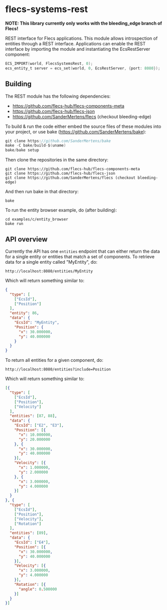 # flecs-systems-rest
**NOTE: This library currently only works with the bleeding_edge branch of Flecs!**

REST interface for Flecs applications. This module allows introspection of entities through a REST interface. Applications can enable the REST interface by importing the module and instantiating the EcsRestServer component:

```c
ECS_IMPORT(world, FlecsSystemsRest, 0);
ecs_entity_t server = ecs_set(world, 0, EcsRestServer, {port: 8080});
```

## Building
The REST module has the following dependencies:

- https://github.com/flecs-hub/flecs-components-meta
- https://github.com/flecs-hub/flecs-json
- https://github.com/SanderMertens/flecs (checkout bleeding-edge)

To build & run the code either embed the source files of these modules into your project, or use bake (https://github.com/SanderMertens/bake):

```c
git clone https://github.com/SanderMertens/bake
make -C bake/build-$(uname)
bake/bake setup
```

Then clone the repositories in the same directory:
```
git clone https://github.com/flecs-hub/flecs-components-meta
git clone https://github.com/flecs-hub/flecs-json
git clone https://github.com/SanderMertens/flecs (checkout bleeding-edge)
```

And then run bake in that directory:
```
bake
```

To run the entity browser example, do (after building):
```
cd examples/c/entity_browser
bake run
```

## API overview
Currently the API has one `entities` endpoint that can either return the data for a single entity or entities that match a set of components. To retrieve data for a single entity called "MyEntity", do:

```
http://localhost:8080/entities/MyEntity
```

Which will return something similar to:

```json
{
  "type": [
    ["EcsId"],
    ["Position"]
  ],
  "entity": 86,
  "data": {
    "EcsId": "MyEntity",
    "Position": {
      "x": 30.000000,
      "y": 40.000000
    }
  }
}
```

To return all entities for a given component, do:

```
http://localhost:8080/entities?include=Position
```

Which will return something similar to:

```json
[{
  "type": [
    ["EcsId"],
    ["Position"],
    ["Velocity"]
  ],
  "entities": [87, 88],
  "data": {
    "EcsId": ["E2", "E3"],
    "Position": [{
      "x": 10.000000,
      "y": 20.000000
    }, {
      "x": 30.000000,
      "y": 40.000000
    }],
    "Velocity": [{
      "x": 1.000000,
      "y": 2.000000
    }, {
      "x": 3.000000,
      "y": 4.000000
    }]
  }
}, {
  "type": [
    ["EcsId"],
    ["Position"],
    ["Velocity"],
    ["Rotation"]
  ],
  "entities": [89],
  "data": {
    "EcsId": ["E4"],
    "Position": [{
      "x": 30.000000,
      "y": 40.000000
    }],
    "Velocity": [{
      "x": 3.000000,
      "y": 4.000000
    }],
    "Rotation": [{
      "angle": 0.500000
    }]
  }
}]
```



